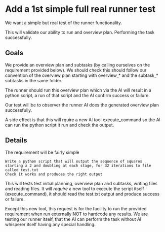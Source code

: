 # Add a 1st simple full real runner test

We want a simple but real test of the runner functionality.

This will validate our ability to run and overview plan. Performing the task successfully.

## Goals

We provide an overview plan and subtasks (by calling ourselves on the requirement provided below). We should check this should follow our convention of the overview plan starting with overview_* and the subtask_* subtasks in the same folder.

The runner should run this overview plan which via the AI will result in a python script, a run of that script and the AI confirm success or failure.

Our test will be to observer the runner AI does the generated overview plan successfully.

A side effect is that this will rquire a new AI tool execute_command so the AI can run the python script it run and check the output.

## Details

The requirement will be fairly simple

```text
Write a python script that will output the sequence of squares starting a 2 and doubling at each stage, for 32 iterations to file called test.txt
Check it works and produces the right output
```

This will tests test initial planning, overview plan and subtasks, writing files and reading files. It will *require* a new tool to execute the script itself (execute_command), it should read the test.txt output and produce success or failure.

Except this new tool, this request is for the facility to run the provided requirement when run externally NOT to hardcode any results. We are testing our runner itself, that the AI can perform the task without AI whisperer itself having any special handling.
